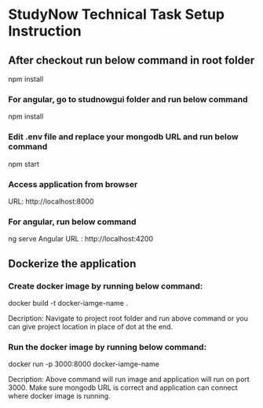 # StudyNow Technical Task Setup Instruction
## After checkout run below command in root folder
 npm install
### For angular, go to studnowgui folder and run below command
 npm install
### Edit .env file and replace your mongodb URL and run below command
 npm start
### Access application from browser
URL: http://localhost:8000
### For angular, run below command
 ng serve
 Angular URL : http://localhost:4200

## Dockerize the application
### Create docker image by running below command:
docker build -t docker-iamge-name .

Decription: Navigate to project root folder and run above command or you can give project location in place of dot at the end.
### Run the docker image by running below command:
docker run -p 3000:8000 docker-iamge-name

Decription: Above command will run image and application will run on port 3000. Make sure mongodb URL is correct and application can connect where docker image is running.


